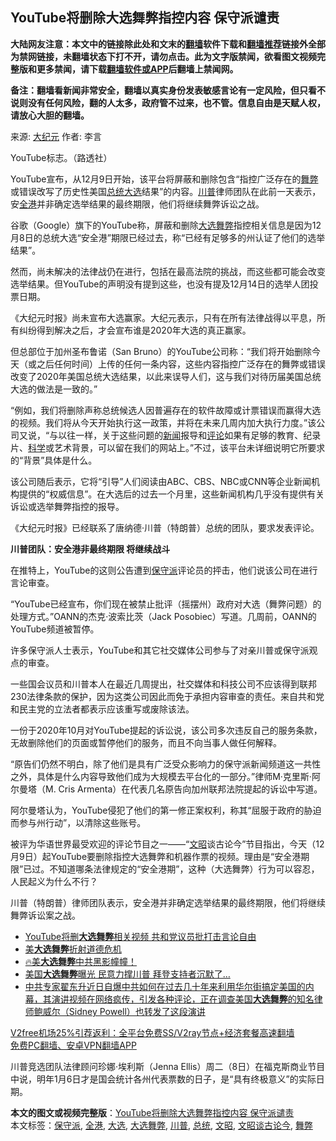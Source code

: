  <h2>YouTube将删除大选舞弊指控内容 保守派谴责</h2> <p class="notice"><b>大陆网友注意：本文中的链接除此处和文末的<a href="https://github.com/bannedbook/fanqiang" >翻墙</a>软件下载和<a href="https://github.com/killgcd/justmysocks/blob/master/README.md">翻墙推荐</a>链接外全部为禁网链接，未翻墙状态下打不开，请勿点击。此为文字版禁闻，欲看图文视频完整版和更多禁闻，请下载<a href="https://github.com/bannedbook/fanqiang">翻墙软件或APP</a>后翻墙上禁闻网。</p><p>备注：翻墙看新闻非常安全，翻墙以真实身份发表敏感言论有一定风险，但只看不说则没有任何风险，翻的人太多，政府管不过来，也不管。信息自由是天赋人权，请放心大胆的翻墙。</b></p>  <div class="entry"> <p>来源:&nbsp;<span class='wp_keywordlink_affiliate'><a href="http://www.epochtimes.com/" title="大纪元" target="_blank">大纪元</a></span>                            作者:&nbsp;李言                                                 </p> <p>YouTube标志。（路透社）</p> <p>YouTube宣布，从12月9日开始，该平台将屏蔽和删除包含“指控广泛存在的<a href="https://www.bannedbook.org/bnews/tag/%E8%88%9E%E5%BC%8A/" class="st_tag internal_tag" rel="tag" title="标签 舞弊 下的日志">舞弊</a>或错误改写了历史性美国<a href="https://www.bannedbook.org/bnews/tag/%e6%80%bb%e7%bb%9f/" class="st_tag internal_tag" rel="tag" title="标签 总统 下的日志">总统</a><a href="https://www.bannedbook.org/bnews/tag/%e5%a4%a7%e9%80%89/" class="st_tag internal_tag" rel="tag" title="标签 大选 下的日志">大选</a>结果”的内容。<a href="https://www.bannedbook.org/bnews/tag/%e5%b7%9d%e6%99%ae/" class="st_tag internal_tag" rel="tag" title="标签 川普 下的日志">川普</a>律师团队在此前一天表示，安<a href="https://www.bannedbook.org/bnews/tag/%E5%85%A8%E6%B8%AF/" class="st_tag internal_tag" rel="tag" title="标签 全港 下的日志">全港</a>并非确定选举结果的最终期限，他们将继续舞弊诉讼之战。</p> <p>谷歌（Google）旗下的YouTube称，屏蔽和删除<a href="https://www.bannedbook.org/bnews/tag/%E5%A4%A7%E9%80%89%E8%88%9E%E5%BC%8A/" class="st_tag internal_tag" rel="tag" title="标签 大选舞弊 下的日志">大选舞弊</a>指控相关信息是因为12月8日的总统大选“安全港”期限已经过去，称“已经有足够多的州认证了他们的选举结果”。</p> <p>然而，尚未解决的法律战仍在进行，包括在最高法院的挑战，而这些都可能会改变选举结果。但YouTube的声明没有提到这些，也没有提及12月14日的选举人团投票日期。</p>  <p>《大纪元时报》尚未宣布大选赢家。大纪元表示，只有在所有法律战得以平息，所有纠纷得到解决之后，才会宣布谁是2020年大选的真正赢家。</p> <p>但总部位于加州圣布鲁诺（San Bruno）的YouTube公司称：“我们将开始删除今天（或之后任何时间）上传的任何一条内容，这些内容指控广泛存在的舞弊或错误改变了2020年美国总统大选结果，以此来误导人们，这与我们对待历届美国总统大选的做法是一致的。”</p> <p>“例如，我们将删除声称总统候选人因普遍存在的软件故障或计票错误而赢得大选的视频。我们将从今天开始执行这一政策，并将在未来几周内加大执行力度。”该公司又说，“与以往一样，关于这些问题的<span class='wp_keywordlink_affiliate'><a href="https://www.bannedbook.org/" title="新闻">新闻</a></span>报导和<span class='wp_keywordlink_affiliate'><a href="https://www.bannedbook.org/bnews/comments/" title="新闻评论" target="_blank">评论</a></span>如果有足够的教育、纪录片、<span class='wp_keywordlink'><a href="https://www.bannedbook.org/forum11/topic309.html" title="禁片：“科学”的棍子" target="_blank">科学</a></span>或艺术背景，可以留在我们的网站上。”不过，该平台未详细说明它所要求的“背景”具体是什么。</p> <p>该公司随后表示，它将“引导”人们阅读由ABC、CBS、NBC或CNN等企业新闻机构提供的“权威信息”。在大选后的过去一个月里，这些新闻机构几乎没有提供有关诉讼或选举舞弊指控的报导。</p> <p>《大纪元时报》已经联系了唐纳德·川普（特朗普）总统的团队，要求发表评论。</p>  <p><strong>川普团队：安全港非最终期限 将继续战斗</strong></p> <p>在推特上，YouTube的这则公告遭到<a href="https://www.bannedbook.org/bnews/tag/%E4%BF%9D%E5%AE%88%E6%B4%BE/" class="st_tag internal_tag" rel="tag" title="标签 保守派 下的日志">保守派</a>评论员的抨击，他们说该公司在进行言论审查。</p> <p>“YouTube已经宣布，你们现在被禁止批评（摇摆州）政府对大选（舞弊问题）的处理方式。”OANN的杰克·波索比茨（Jack Posobiec）写道。几周前，OANN的YouTube频道被暂停。</p> <p>许多保守派人士表示，YouTube和其它社交媒体公司参与了对亲川普或保守派观点的审查。</p> <p>一些国会议员和川普本人在最近几周提出，社交媒体和科技公司不应该得到联邦230法律条款的保护，因为这类公司因此而免于承担内容审查的责任。来自共和党和民主党的立法者都表示应该重写或废除该法。</p>  <p>一份于2020年10月对YouTube提起的诉讼说，该公司多次违反自己的服务条款，无故删除他们的页面或暂停他们的服务，而且不向当事人做任何解释。</p> <p>“原告们仍然不明白，除了他们是具有广泛受众影响力的保守派新闻频道这一共性之外，具体是什么内容导致他们成为大规模去平台化的一部分。”律师M·克里斯·阿尔曼塔（M. Cris Armenta）在代表几名原告向加州联邦法院提起的诉讼中写道。</p> <p>阿尔曼塔认为，YouTube侵犯了他们的第一修正案权利，称其“屈服于政府的胁迫而参与州行动”，以清除这些账号。</p> <p>被评为华语世界最受欢迎的评论节目之一——“<a href="https://www.bannedbook.org/bnews/tag/%e6%96%87%e6%98%ad/" class="st_tag internal_tag" rel="tag" title="标签 文昭 下的日志">文昭</a>谈古论今”节目指出，今天（12月9日）起YouTube要删除指控大选舞弊和机器作票的视频。理由是“安全港期限”已过。不知道哪条法律规定的“安全港期”，这种（大选舞弊）行为可以容忍，人民起义为什么不行？</p> <p>川普（特朗普）律师团队表示，安全港并非确定选举结果的最终期限，他们将继续舞弊诉讼案之战。</p>  <ul class='op-related-articles' title='相关阅读'> <li><a href='https://www.bannedbook.org/bnews/worldnews/usa/20201210/1444954.html' target='_blank'>YouTube将删<b>大选舞弊</b>相关视频 共和党议员批打击言论自由</a></li> <li><a href='https://www.bannedbook.org/bnews/ssgc/20201209/1444822.html' target='_blank'>美<b>大选舞弊</b>折射道德危机</a></li> <li><a href='https://www.bannedbook.org/bnews/bannedvideo/20201209/1444813.html' target='_blank'>🔥美<b>大选舞弊</b>中共黑影幢幢！</a></li> <li><a href='https://www.bannedbook.org/bnews/cnnews/20201209/1444646.html' target='_blank'>美国<b>大选舞弊</b>曝光 民意力撑川普 拜登支持者沉默了…</a></li> <li><a href='https://www.bannedbook.org/bnews/bannedvideo/20201208/1444259.html' target='_blank'>中共专家翟东升近日自爆中共如何在过去几十年来利用华尔街搞定美国的内幕，其演讲视频在网络疯传，引发各种评论，正在调查美国<b>大选舞弊</b>的知名律师鲍威尔（Sidney Powell）也转发了这段演讲</a></li> </ul> <p class="texttj"> <a href="https://www.bannedbook.org/forum23/topic22702.html" target="_blank">V2free机场25%引荐返利：全平台免费SS/V2ray节点+经济套餐高速翻墙</a><br/> <a href="https://github.com/bannedbook/fanqiang/wiki/%E7%A6%81%E9%97%BB%E7%BD%91%E5%AE%89%E5%8D%93%E7%BF%BB%E5%A2%99%E6%96%B0%E9%97%BBAPP" target="_blank">免费PC翻墙、安卓VPN翻墙APP</a></p><p>川普竞选团队法律顾问珍娜‧埃利斯（Jenna Ellis）周二（8日）在福克斯商业节目中说，明年1月6日才是国会统计各州代表票数的日子，是“具有终极意义”的实际日期。</p><a name='sharetosocial'></a>       <div><b>本文的图文或视频完整版</b>：<a href='https://www.bannedbook.org/bnews/cbnews/20201210/1444975.html'>YouTube将删除大选舞弊指控内容 保守派谴责</a></div>  </div><!--END ENTRY--> <div class="postfooter"> <div>本文标签：<a href="https://www.bannedbook.org/bnews/tag/%E4%BF%9D%E5%AE%88%E6%B4%BE/" rel="tag">保守派</a>, <a href="https://www.bannedbook.org/bnews/tag/%E5%85%A8%E6%B8%AF/" rel="tag">全港</a>, <a href="https://www.bannedbook.org/bnews/tag/%e5%a4%a7%e9%80%89/" rel="tag">大选</a>, <a href="https://www.bannedbook.org/bnews/tag/%E5%A4%A7%E9%80%89%E8%88%9E%E5%BC%8A/" rel="tag">大选舞弊</a>, <a href="https://www.bannedbook.org/bnews/tag/%e5%b7%9d%e6%99%ae/" rel="tag">川普</a>, <a href="https://www.bannedbook.org/bnews/tag/%e6%80%bb%e7%bb%9f/" rel="tag">总统</a>, <a href="https://www.bannedbook.org/bnews/tag/%e6%96%87%e6%98%ad/" rel="tag">文昭</a>, <a href="https://www.bannedbook.org/bnews/tag/%e6%96%87%e6%98%ad%e8%b0%88%e5%8f%a4%e8%ae%ba%e4%bb%8a/" rel="tag">文昭谈古论今</a>, <a href="https://www.bannedbook.org/bnews/tag/%E8%88%9E%E5%BC%8A/" rel="tag">舞弊</a></div>  </div><!--END POSTFOOTER--> 